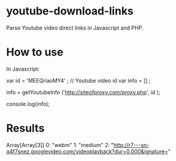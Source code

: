 # youtube-download-links
Parse Youtube video direct links in Javascript and PHP.


# How to use

In Javascript:

var id = 'MEEQriaoMY4' ; // Youtube video id
var info  = [] ;

info = getYoutubeInfo ('http://siteofproxy.com/proxy.php', id );

console.log(info);


# Results

Array[Array[3]]
0: "webm"
1: "medium"
2: "http://r7---sn-q4f7snez.googlevideo.com/videoplayback?dur=0.000&ignature="
